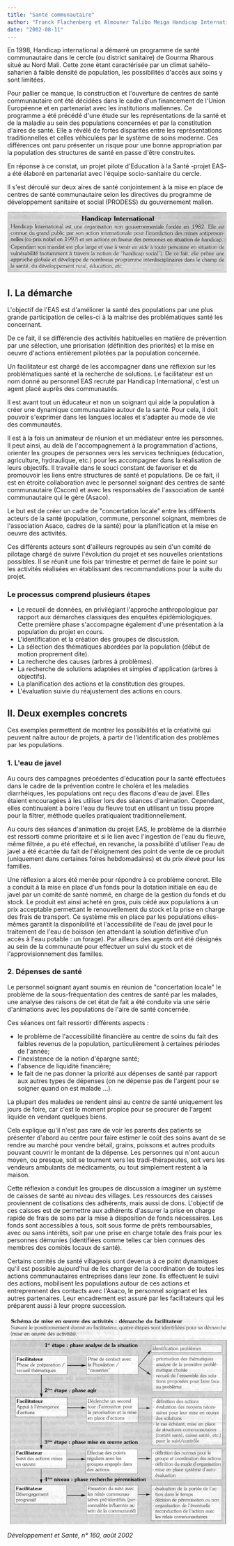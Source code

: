 ```yaml
---
title: "Santé communautaire"
author: "Franck Flachenberg et Almouner Talibo Meiga Handicap International Coordination Technique Santé  "
date: "2002-08-11"
---
```


En 1998, Handicap international a démarré un programme de santé communautaire dans le cercle (ou district sanitaire) de Gourma Rharous situé au Nord Mali. Cette zone étant caractérisée par un climat sahélo-saharien à faible densité de population, les possibilités d'accès aux soins y sont limitées.

Pour pallier ce manque, la construction et l'ouverture de centres de santé communautaire ont été décidées dans le cadre d'un financement de l'Union Européenne et en partenariat avec les institutions maliennes. Ce programme a été précédé d'une étude sur les représentations de la santé et de la maladie au sein des populations concernées et par la constitution d'aires de santé. Elle a révélé de fortes disparités entre les représentations traditionnelles et celles véhiculées par le système de soins moderne. Ces différences ont paru présenter un risque pour une bonne appropriation par la population des structures de santé en passe d'être construites.

En réponse à ce constat, un projet pilote d'Education à la Santé -projet EAS- a été élaboré en partenariat avec l'équipe socio-sanitaire du cercle.

Il s'est déroulé sur deux aires de santé conjointement à la mise en place de centres de santé communautaire selon les directives du programme de développement sanitaire et social (PRODESS) du gouvernement malien.

![](i774-1.jpg)

## I. La démarche

L'objectif de l'EAS est d'améliorer la santé des populations par une plus grande participation de celles-ci à la maîtrise des problématiques santé les concernant.

De ce fait, il se différencie des activités habituelles en matière de prévention par une sélection, une priorisation (définition des priorités) et la mise en oeuvre d'actions entièrement pilotées par la population concernée.

Un facilitateur est chargé de les accompagner dans une réflexion sur les problématiques santé et la recherche de solutions. Le facilitateur est un nom donné au personnel EAS recruté par Handicap International, c'est un agent placé auprès des communautés.

Il est avant tout un éducateur et non un soignant qui aide la population à créer une dynamique communautaire autour de la santé. Pour cela, il doit pouvoir s'exprimer dans les langues locales et s'adapter au mode de vie des communautés.

Il est à la fois un animateur de réunion et un médiateur entre les personnes. Il peut ainsi, au delà de l'accompagnement à la programmation d'actions, orienter les groupes de personnes vers les services techniques (éducation, agriculture, hydraulique, etc.) pour les accompagner dans la réalisation de leurs objectifs. Il travaille dans le souci constant de favoriser et de promouvoir les liens entre structures de santé et populations. De ce fait, il est en étroite collaboration avec le personnel soignant des centres de santé communautaire (Cscom) et avec les responsables de l'association de santé communautaire qui le gère (Asaco).

Le but est de créer un cadre de "concertation locale" entre les différents acteurs de la santé (population, commune, personnel soignant, membres de l'association Asaco, cadres de la santé) pour la planification et la mise en oeuvre des activités.

Ces différents acteurs sont d'ailleurs regroupés au sein d'un comité de pilotage chargé de suivre l'évolution du projet et ses nouvelles orientations possibles. Il se réunit une fois par trimestre et permet de faire le point sur les activités réalisées en établissant des recommandations pour la suite du projet.

### Le processus comprend plusieurs étapes

- Le recueil de données, en privilégiant l'approche anthropologique par rapport aux démarches classiques des enquêtes épidémiologiques. Cette première phase s'accompagne également d'une présentation à la population du projet en cours.
- L'identification et la création des groupes de discussion.
- La sélection des thématiques abordées par la population (début de motion proprement dite).
- La recherche des causes (arbres à problèmes).
- La recherche de solutions adaptées et simples d'application (arbres à objectifs).
- La planification des actions et la constitution des groupes.
- L'évaluation suivie du réajustement des actions en cours.

## II. Deux exemples concrets

Ces exemples permettent de montrer les possibilités et la créativité qui peuvent naître autour de projets, à partir de l'identification des problèmes par les populations.

### 1. L'eau de javel

Au cours des campagnes précédentes d'éducation pour la santé effectuées dans le cadre de la prévention contre le choléra et les maladies diarrhéiques, les populations ont reçu des flacons d'eau de javel. Elles étaient encouragées à les utiliser lors des séances d'animation. Cependant, elles continuaient à boire l'eau du fleuve tout en utilisant un tissu propre pour la filtrer, méthode quelles pratiquaient traditionnellement.

Au cours des séances d'animation du projet EAS, le problème de la diarrhée est ressorti comme prioritaire et si le lien avec l'ingestion de l'eau du fleuve, même filtrée, a pu été effectué, en revanche, la possibilité d'utiliser l'eau de javel a été écartée du fait de l'éloignement des point de vente de ce produit (uniquement dans certaines foires hebdomadaires) et du prix élevé pour les familles.

Une réflexion a alors été menée pour répondre à ce problème concret. Elle a conduit à la mise en place d'un fonds pour la dotation initiale en eau de javel par un comité de santé nommé, en charge de la gestion du fonds et du stock. Le produit est ainsi acheté en gros, puis cédé aux populations à un prix acceptable permettant le renouvellement du stock et la prise en charge des frais de transport. Ce système mis en place par les populations elles-mêmes garantit la disponibilité et l'accessibilité de l'eau de javel pour le traitement de l'eau de boisson (en attendant la solution définitive d'un accès à l'eau potable : un forage). Par ailleurs des agents ont été désignés au sein de la communauté pour effectuer un suivi du stock et de l'approvisionnement des familles.

### 2. Dépenses de santé

Le personnel soignant ayant soumis en réunion de "concertation locale" le problème de la sous-fréquentation des centres de santé par les malades, une analyse des raisons de cet état de fait a été conduite via une série d'animations avec les populations de l'aire de santé concernée.

Ces séances ont fait ressortir différents aspects :

- le problème de l'accessibilité financière au centre de soins du fait des faibles revenus de la population, particulièrement à certaines périodes de l'année;
- l'inexistence de la notion d'épargne santé;
- l'absence de liquidité financière;
- le fait de ne pas donner la priorité aux dépenses de santé par rapport aux autres types de dépenses (on ne dépense pas de l'argent pour se soigner quand on est malade ...).

La plupart des malades se rendent ainsi au centre de santé uniquement les jours de foire, car c'est le moment propice pour se procurer de l'argent liquide en vendant quelques biens.

Cela explique qu'il n'est pas rare de voir les parents des patients se présenter d'abord au centre pour faire estimer le coût des soins avant de se rendre au marché pour vendre bétail, grains, poissons et autres produits pouvant couvrir le montant de la dépense. Les personnes qui n'ont aucun moyen, ou presque, soit se tournent vers les tradi-thérapeutes, soit vers les vendeurs ambulants de médicaments, ou tout simplement restent à la maison.

Cette réflexion a conduit les groupes de discussion a imaginer un système de caisses de santé au niveau des villages. Les ressources des caisses proviennent de cotisations des adhérents, mais aussi de dons. L'objectif de ces caisses est de permettre aux adhérents d'assurer la prise en charge rapide de frais de soins par la mise à disposition de fonds nécessaires. Les fonds sont accessibles à tous, soit sous forme de prêts remboursables, avec ou sans intérêts, soit par une prise en charge totale des frais pour les personnes démunies (identifiées comme telles car bien connues des membres des comités locaux de santé).

Certains comités de santé villageois sont devenus à ce point dynamiques qu'il est possible aujourd'hui de les charger de la coordination de toutes les actions communautaires entreprises dans leur zone. Ils effectuent le suivi des actions, mobilisent les populations autour de ces actions et entreprennent des contacts avec l'Asaco, le personnel soignant et les autres partenaires. Leur encadrement est assuré par les facilitateurs qui les préparent aussi à leur propre succession.

![](i774-2.jpg)

*Développement et Santé, n° 160, août 2002*
